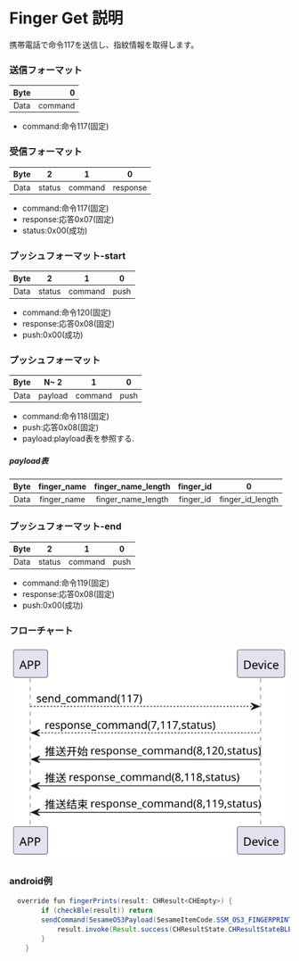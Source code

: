 # Finger Get 説明
携帯電話で命令117を送信し、指紋情報を取得します。
### 送信フォーマット

|  Byte  |       0 |
|:------:|-------:|
| Data   |  command |
- command:命令117(固定)

### 受信フォーマット
| Byte  |       2 |   1   |     0      |
|:---:|:-------:|:-----:|:----:|
| Data |  status | command |response   |
- command:命令117(固定)
- response:応答0x07(固定)
- status:0x00(成功) 
### プッシュフォーマット-start
| Byte  |       2 |   1   |  0   |
|:---:|:-------:|:-----:|:----:|
| Data |  status | command | push |
- command:命令120(固定)
- response:応答0x08(固定)
- push:0x00(成功)
### プッシュフォーマット
| Byte  | N~   2 |   1   |  0   |
|:---:|:------:|:-----:|:----:|
| Data | payload | command | push |
- command:命令118(固定)
- push:応答0x08(固定)
- payload:playload表を参照する.

##### **payload表**

|  Byte  |     finger_name| finger_name_length| finger_id|     0 |
|:------:|:---------:|:--------:|:--------:|:--------:|
| Data   | finger_name     | finger_name_length |finger_id|finger_id_length|
### プッシュフォーマット-end
| Byte  |       2 |   1   |     0      |
|:---:|:-------:|:-----:|:----:|
| Data |  status | command |push   |
- command:命令119(固定)
- response:応答0x08(固定)
- push:0x00(成功)


### フローチャート
![icon](finger_get.svg)





### android例
``` java
  override fun fingerPrints(result: CHResult<CHEmpty>) {
        if (checkBle(result)) return
        sendCommand(SesameOS3Payload(SesameItemCode.SSM_OS3_FINGERPRINT_GET.value, byteArrayOf())) { res ->
            result.invoke(Result.success(CHResultState.CHResultStateBLE(CHEmpty())))
        }
    }
```
